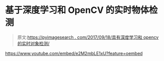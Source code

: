 # 基于深度学习和 OpenCV 的实时物体检测

> 原文:[https://pyimagesearch . com/2017/09/18/具有深度学习和 opencv 的实时对象检测/](https://pyimagesearch.com/2017/09/18/real-time-object-detection-with-deep-learning-and-opencv/)

<https://www.youtube.com/embed/e2M2mbLE1xU?feature=oembed>